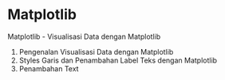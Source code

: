 # Matplotlib
Matplotlib - Visualisasi Data dengan Matplotlib

1. Pengenalan Visualisasi Data dengan Matplotlib
2. Styles Garis dan Penambahan Label Teks dengan Matplotlib
3. Penambahan Text
